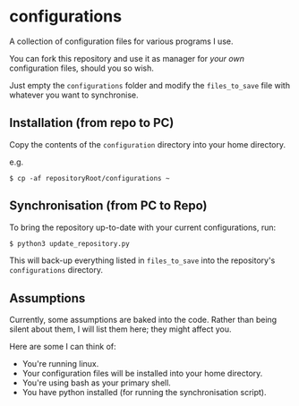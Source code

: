 # configurations

A collection of configuration files for various programs I use.

You can fork this repository and use it as manager for _your own_ configuration files, should you so wish.

Just empty the `configurations` folder and modify the `files_to_save` file with whatever you want to synchronise.

## Installation (from repo to PC)

Copy the contents of the `configuration` directory into your home directory.

e.g.
```
$ cp -af repositoryRoot/configurations ~
```

## Synchronisation (from PC to Repo)

To bring the repository up-to-date with your current configurations, run:

```bash
$ python3 update_repository.py
```

This will back-up everything listed in `files_to_save` into the repository's `configurations` directory.

## Assumptions

Currently, some assumptions are baked into the code. Rather than being silent about them, I will list them here; they might affect you.

Here are some I can think of:

* You're running linux.
* Your configuration files will be installed into your home directory.
* You're using bash as your primary shell.
* You have python installed (for running the synchronisation script).